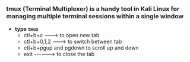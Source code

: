 ### tmux (Terminal Multiplexer) is a handy tool in Kali Linux for managing multiple terminal sessions within a single window
- __type `tmux`__
  - ctl+b+c ---> to open new tab
  - ctl+b+0,1,2 ---> to switch between tab
  - ctl+b+pgup and pgdown to scroll up and down
  - exit ------> to close the tab
